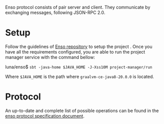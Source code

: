 Enso protocol consists of pair server and client. They communicate by exchanging
messages, following JSON-RPC 2.0.

# Setup
Follow the guidelines of [Enso repository](https://github.com/luna/enso) to setup the project
. Once you have all the requirements configured, you are able to run the project manager service
 with the command bellow:
 
luna/enso$ `sbt -java-home $JAVA_HOME -J-Xss10M project-manager/run`
 
 Where `$JAVA_HOME` is the path where `graalvm-ce-java8-20.0.0` is located.

# Protocol
An up-to-date and complete list of possible operations can be found in the [enso protocol specification document](https://github.com/luna/enso/blob/master/doc/language-server/specification/enso-protocol.md).
